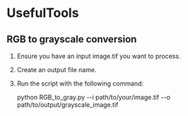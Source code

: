 # UsefulTools

## RGB to grayscale conversion

1. Ensure you have an input image.tif you want to process.
2. Create an output file name.
3. Run the script with the following command:
   
   python RGB_to_gray.py --i path/to/your/image.tif --o path/to/output/grayscale_image.tif
